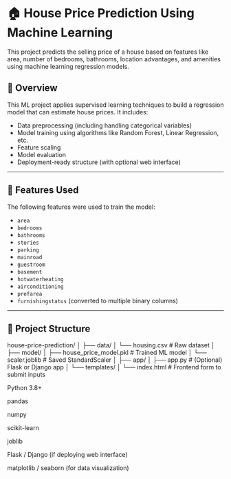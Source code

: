 # 🏠 House Price Prediction Using Machine Learning

This project predicts the selling price of a house based on features like area, number of bedrooms, bathrooms, location advantages, and amenities using machine learning regression models.

## 🚀 Overview

This ML project applies supervised learning techniques to build a regression model that can estimate house prices. It includes:

- Data preprocessing (including handling categorical variables)
- Model training using algorithms like Random Forest, Linear Regression, etc.
- Feature scaling
- Model evaluation
- Deployment-ready structure (with optional web interface)

---

## 🧠 Features Used

The following features were used to train the model:

- `area`
- `bedrooms`
- `bathrooms`
- `stories`
- `parking`
- `mainroad`
- `guestroom`
- `basement`
- `hotwaterheating`
- `airconditioning`
- `prefarea`
- `furnishingstatus` (converted to multiple binary columns)

---

## 📂 Project Structure

house-price-prediction/
│
├── data/
│ └── housing.csv # Raw dataset
│
├── model/
│ ├── house_price_model.pkl # Trained ML model
│ └── scaler.joblib # Saved StandardScaler
│
├── app/
│ ├── app.py # (Optional) Flask or Django app
│ └── templates/
│ └── index.html # Frontend form to submit inputs

Python 3.8+

pandas

numpy

scikit-learn

joblib

Flask / Django (if deploying web interface)

matplotlib / seaborn (for data visualization)
